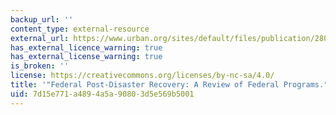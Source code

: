 ```yaml
---
backup_url: ''
content_type: external-resource
external_url: https://www.urban.org/sites/default/files/publication/28091/1001384-Federal-Post-Disaster-Recovery-A-Review-of-Federal-Programs.PDF
has_external_licence_warning: true
has_external_license_warning: true
is_broken: ''
license: https://creativecommons.org/licenses/by-nc-sa/4.0/
title: '"Federal Post-Disaster Recovery: A Review of Federal Programs." (PDF)'
uid: 7d15e771-a489-4a5a-9080-3d5e569b5001
---
```

